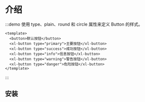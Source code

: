 # 介绍

:::demo 使用 type、plain、round 和 circle 属性来定义 Button 的样式。

```vue
<template>
  <button>默认按钮</button>
  <xl-button type="primary">主要按钮</xl-button>
  <xl-button type="success">成功按钮</xl-button>
  <xl-button type="info">信息按钮</xl-button>
  <xl-button type="warning">警告按钮</xl-button>
  <xl-button type="danger">危险按钮</xl-button>
</template>
```

:::

## 安装
